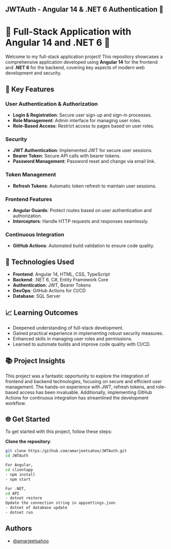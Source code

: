 
## JWTAuth - Angular 14 & .NET 6 Authentication 🔐

# 🚀 Full-Stack Application with Angular 14 and .NET 6 🚀

Welcome to my full-stack application project! This repository showcases a comprehensive application developed using **Angular 14** for the frontend and **.NET 6** for the backend, covering key aspects of modern web development and security.

## 🌟 Key Features

### User Authentication & Authorization
- **Login & Registration**: Secure user sign-up and sign-in processes.
- **Role Management**: Admin interface for managing user roles.
- **Role-Based Access**: Restrict access to pages based on user roles.

### Security
- **JWT Authentication**: Implemented JWT for secure user sessions.
- **Bearer Token**: Secure API calls with bearer tokens.
- **Password Management**: Password reset and change via email link.

### Token Management
- **Refresh Tokens**: Automatic token refresh to maintain user sessions.

### Frontend Features
- **Angular Guards**: Protect routes based on user authentication and authorization.
- **Interceptors**: Handle HTTP requests and responses seamlessly.

### Continuous Integration
- **GitHub Actions**: Automated build validation to ensure code quality.

## 🔧 Technologies Used
- **Frontend**: Angular 14, HTML, CSS, TypeScript
- **Backend**: .NET 6, C#, Entity Framework Core
- **Authentication**: JWT, Bearer Tokens
- **DevOps**: GitHub Actions for CI/CD
- **Database**: SQL Server

## 📈 Learning Outcomes
- Deepened understanding of full-stack development.
- Gained practical experience in implementing robust security measures.
- Enhanced skills in managing user roles and permissions.
- Learned to automate builds and improve code quality with CI/CD.

## 📚 Project Insights
This project was a fantastic opportunity to explore the integration of frontend and backend technologies, focusing on secure and efficient user management. The hands-on experience with JWT, refresh tokens, and role-based access has been invaluable. Additionally, implementing GitHub Actions for continuous integration has streamlined the development workflow.

## 🌐 Get Started
To get started with this project, follow these steps:

**Clone the repository**:
   ```sh
   git clone https:/github.com/amarjeetsahoo/JWTAuth.git
   cd JWTAuth

For Angular,
   cd clientapp
   - npm install
   - npm start

For .NET,
  cd API
   - dotnet restore
  Update the connection string in appsettings.json
   - dotnet ef database update
   - dotnet run

```

## Authors

- [@amarjeetsahoo](https://github.com/amarjeetsahoo)
